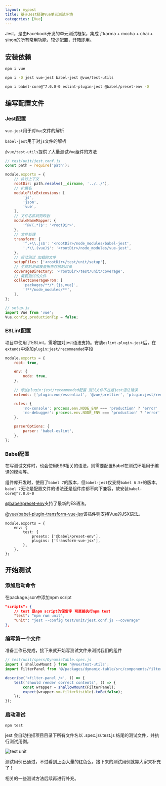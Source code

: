 ```yaml
---
layout: mypost
title: 基于Jest搭建Vue单元测试环境
categories: [Vue]
---
```


Jest，是由Facebook开发的单元测试框架，集成了karma + mocha + chai + sinon的所有常用功能，较少配置，开箱即用。

## 安装依赖

```sh
npm i vue

npm i -D jest vue-jest babel-jest @vue/test-utils

npm i babel-core@^7.0.0-0 eslint-plugin-jest @babel/preset-env -D
```

## 编写配置文件

### Jest配置

`vue-jest`用于对`Vue`文件的解析

`babel-jest`用于对`js`文件的解析

`@vue/test-utils`提供了大量测试`Vue`组件的方法

```js
// test/unit/jest.conf.js
const path = require('path');

module.exports = {
    // 执行上下文
	rootDir: path.resolve(__dirname, '../../'),
	// 扩展名
  	moduleFileExtensions: [
    	'js',
	    'json',
    	'vue',
  	],
    // 文件名称规则映射
  	moduleNameMapper: {
    	'^@/(.*)$': '<rootDir>',
  	},
    // 文件处理
  	transform: {
    	'^.+\\.js$': '<rootDir>/node_modules/babel-jest',
    	'.*\\.(vue)$': '<rootDir>/node_modules/vue-jest',
  	},
    // 启动测试 加载的文件
  	setupFiles: ['<rootDir>/test/unit/setup'],
    // 生成的测试覆盖报告存放的目录
  	coverageDirectory: '<rootDir>/test/unit/coverage',
    // 需要测试的文件
  	collectCoverageFrom: [
    	'packages/**/*.{js,vue}',
    	'!**/node_modules/**',
  	],
};

// setup.js
import Vue from 'vue';
Vue.config.productionTip = false;
```

### ESLint配置

项目中使用了ESLint，需增加对jest语法支持。安装`eslint-plugin-jest`后，在`extends`中添加`plugin:jest/recommended`字段

```js
module.exports = {
    root: true,

    env: {
        node: true,
    },
    
    // 添加plugin:jest/recommended配置 测试文件不在报jest语法错误
    extends: ['plugin:vue/essential', '@vue/prettier', 'plugin:jest/recommended'],

    rules: {
        'no-console': process.env.NODE_ENV === 'production' ? 'error' : 'off',
        'no-debugger': process.env.NODE_ENV === 'production' ? 'error' : 'off',
    },

    parserOptions: {
        parser: 'babel-eslint',
    },
};

```

### Babel配置

在写测试文件时，也会使用ES6相关的语法，则需要配置Babel在测试环境用于编译的模块等。

组件库开发时，使用了`babel 7`的版本，但`babel-jest`仅支持`babel 6.5+`的版本，`babel 7`无论是配置文件的语法还是组件库都不向下兼容，故安装`babel-core@^7.0.0-0`


[@babel/preset-env](https://babeljs.io/docs/en/babel-preset-env)支持了最新的ES语法。

[@vue/babel-plugin-transform-vue-jsx](https://github.com/vuejs/babel-plugin-transform-vue-jsx)该插件则支持Vue的JSX语法。

```
module.exports = {
    env: {
        test: {
            presets: ['@babel/preset-env'],
            plugins: ['transform-vue-jsx'],
        },
    },
};
```

## 开始测试

### 添加启动命令

在package.json中添加npm script

```json
"scripts": {
    // test 是npm script的保留字 可直接执行npm test
    "test": "npm run unit",
  	"unit": "jest --config test/unit/jest.conf.js --coverage"
},
```

### 编写第一个文件

准备工作已完成，接下来就开始写测试文件来测试我们的组件

```js
// test/unit/specs/DynamicTable.spec.js
import { shallowMount } from '@vue/test-utils';
import FilterPanel from '@/packages/dynamic-table/src/components/filter-panel.vue';

describe('<filter-panel />', () => {
    test('should render correct contents', () => {
        const wrapper = shallowMount(FilterPanel);
        expect(wrapper.vm.filterVisible).toBe(false);
    });
});

```

### 启动测试

```sh
npm test
```

jest 会自动扫描项目目录下所有文件名以 .spec.js/.test.js 结尾的测试文件，并执行测试用例。

![test unit](test-unit.png)

测试用例已通过，不过看到上面大量的红色么，接下来的测试用例就靠大家来补充了！

相关的一些测试方法后续再进行补充。